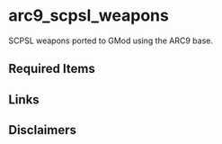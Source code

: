 # arc9_scpsl_weapons
 SCPSL weapons ported to GMod using the ARC9 base.

## Required Items

## Links

## Disclaimers
